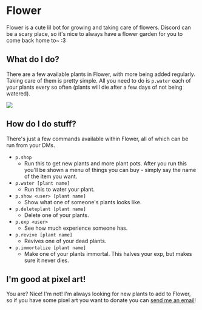 # Flower

Flower is a cute lil bot for growing and taking care of flowers. Discord can be a scary place, so it's nice to always have a flower garden for you to come back home to~ :3

## What do I do?

There are a few available plants in Flower, with more being added regularly. Taking care of them is pretty simple. All you need to do is `p.water` each of your plants every so often (plants will die after a few days of not being watered).

![](https://voxelfox.co.uk/static/images/flower/commands.png)

## How do I do stuff?

There's just a few commands available within Flower, all of which can be run from your DMs.

* `p.shop`
    * Run this to get new plants and more plant pots. After you run this you'll be shown a menu of things you can buy - simply say the name of the item you want.
* `p.water [plant name]`
    * Run this to water your plant.
* `p.show <user> [plant name]`
    * Show what one of someone's plants looks like.
* `p.deleteplant [plant name]`
    * Delete one of your plants.
* `p.exp <user>`
    * See how much experience someone has.
* `p.revive [plant name]`
    * Revives one of your dead plants.
* `p.immortalize [plant name]`
    * Make one of your plants immortal. This halves your exp, but makes sure it never dies.

## I'm good at pixel art!

You are? Nice! I'm not! I'm always looking for new plants to add to Flower, so if you have some pixel art you want to donate you can [send me an email](mailto:kae@voxelfox.co.uk)!
